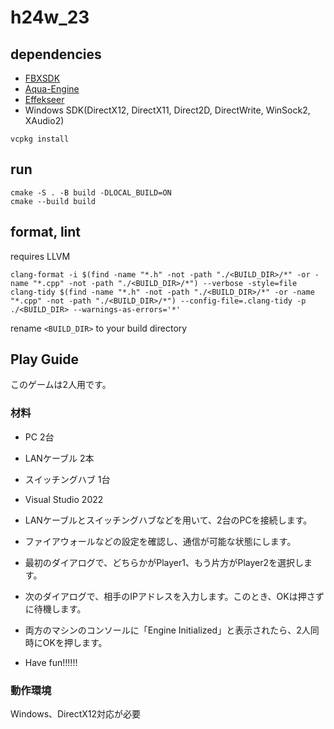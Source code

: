 # h24w_23

## dependencies

- [FBXSDK](https://aps.autodesk.com/developer/overview/fbx-sdk)
- [Aqua-Engine](https://github.com/kavos113/aqua-engine)
- [Effekseer](https://github.com/effekseer/Effekseer)
- Windows SDK(DirectX12, DirectX11, Direct2D, DirectWrite, WinSock2, XAudio2)

```shell
vcpkg install
```

## run

```shell
cmake -S . -B build -DLOCAL_BUILD=ON
cmake --build build
```

## format, lint

requires LLVM

```shell
clang-format -i $(find -name "*.h" -not -path "./<BUILD_DIR>/*" -or -name "*.cpp" -not -path "./<BUILD_DIR>/*") --verbose -style=file
clang-tidy $(find -name "*.h" -not -path "./<BUILD_DIR>/*" -or -name "*.cpp" -not -path "./<BUILD_DIR>/*") --config-file=.clang-tidy -p ./<BUILD_DIR> --warnings-as-errors='*'
```

rename `<BUILD_DIR>` to your build directory

## Play Guide

このゲームは2人用です。

### 材料

- PC 2台
- LANケーブル 2本
- スイッチングハブ 1台
- Visual Studio 2022

- LANケーブルとスイッチングハブなどを用いて、2台のPCを接続します。
- ファイアウォールなどの設定を確認し、通信が可能な状態にします。
- 最初のダイアログで、どちらかがPlayer1、もう片方がPlayer2を選択します。
- 次のダイアログで、相手のIPアドレスを入力します。このとき、OKは押さずに待機します。
- 両方のマシンのコンソールに「Engine Initialized」と表示されたら、2人同時にOKを押します。
- Have fun!!!!!!

### 動作環境

Windows、DirectX12対応が必要
